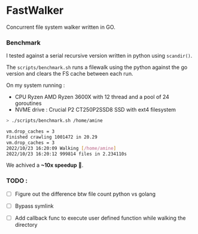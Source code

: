 # FastWalker

Concurrent file system walker written in GO.

### Benchmark

I tested against a serial recursive version written in python using `scandir()`.

The `scripts/benchmark.sh` runs a filewalk using the python against the go version and clears the FS cache between each run.

On my system running : 
* CPU Ryzen AMD Ryzen 3600X with 12 thread and a pool of 24 goroutines
* NVME drive : Crucial P2 CT250P2SSD8 SSD with ext4 filesystem  

```bash
> ./scripts/benchmark.sh /home/amine

vm.drop_caches = 3
Finished crawling 1001472 in 20.29
vm.drop_caches = 3
2022/10/23 16:20:09 Walking [/home/amine]
2022/10/23 16:20:12 999814 files in 2.234110s

```

We achived a **~10x speedup** 💯.

### TODO : 
- [ ] Figure out the difference btw file count python vs golang
- [ ] Bypass symlink
- [ ] Add callback func to execute user defined function while walking the directory





